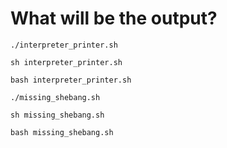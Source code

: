# What will be the output?

```
./interpreter_printer.sh
```

```
sh interpreter_printer.sh
```

```
bash interpreter_printer.sh
```

```
./missing_shebang.sh
```

```
sh missing_shebang.sh
```

```
bash missing_shebang.sh
```